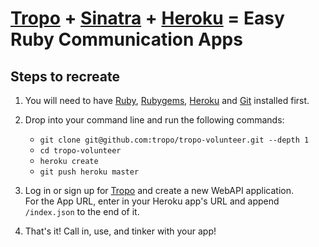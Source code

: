[Tropo](http://tropo.com) + [Sinatra](http://sinatrarb.com) + [Heroku](http://heroku.com/) = Easy Ruby Communication Apps
=======================================================
Steps to recreate
-----------------

1. You will need to have [Ruby](http://www.ruby-lang.org/en/downloads/), [Rubygems](http://docs.rubygems.org/read/chapter/3), [Heroku](http://docs.heroku.com/heroku-command) and [Git](http://book.git-scm.com/2_installing_git.html) installed first.  

2. Drop into your command line and run the following commands:  
    * `git clone git@github.com:tropo/tropo-volunteer.git --depth 1`  
    * `cd tropo-volunteer`  
    * `heroku create`  
    * `git push heroku master`  

3. Log in or sign up for [Tropo](http://www.tropo.com/) and create a new WebAPI application.  
    For the App URL, enter in your Heroku app's URL and append `/index.json` to the end of it.  

4. That's it! Call in, use, and tinker with your app!  